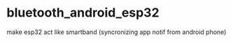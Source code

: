 # bluetooth_android_esp32
make esp32 act like smartband (syncronizing app notif from android phone)
